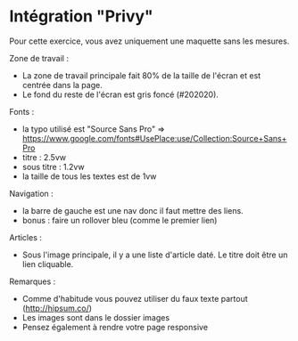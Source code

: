 # Intégration "Privy"

Pour cette exercice, vous avez uniquement une maquette sans les mesures.

Zone de travail :
- La zone de travail principale fait 80% de la taille de l'écran et est centrée dans la page.
- Le fond du reste de l'écran est gris foncé (#202020).

Fonts :
- la typo utilisé est "Source Sans Pro" => https://www.google.com/fonts#UsePlace:use/Collection:Source+Sans+Pro
- titre : 2.5vw
- sous titre : 1.2vw
- la taille de tous les textes est de 1vw 

Navigation :
- la barre de gauche est une nav donc il faut mettre des liens. 
- bonus : faire un rollover bleu (comme le premier lien)

Articles :
- Sous l'image principale, il y a une liste d'article daté. Le titre doit être un lien cliquable.

Remarques :
- Comme d'habitude vous pouvez utiliser du faux texte partout (http://hipsum.co/)
- Les images sont dans le dossier images
- Pensez également à rendre votre page responsive